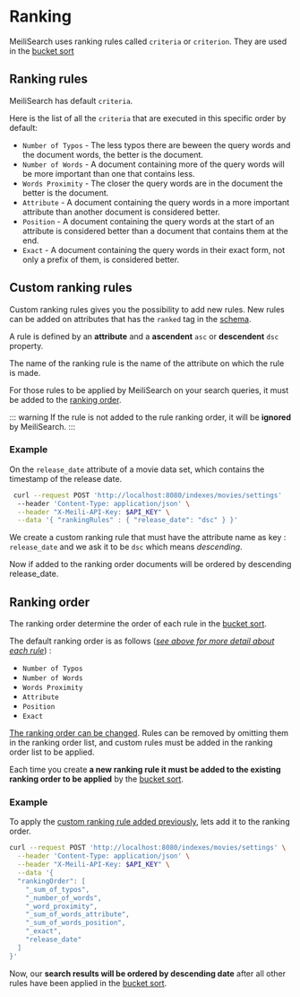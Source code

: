 # Ranking

<!-- Ranking/SETTING : override tout ce qui existait deja

ranking rules : 
- Liste de ranking rule custom
- Permet de creer


 -attribut +att
{
  "nom_de_la_ranking_rule_et_nom_du_champ_qui_sert_de_ranking" : asc || dsc
}

ranking order : 
  List des rules dans l ordre d importance.
  Peut contenir les rules par defaut ou des custom rules. Voir ranking rule 

default : 
  "_sum_of_typos" => builder.push(SumOfTypos),
                        "_number_of_words" => builder.push(NumberOfWords),
                        "_word_proximity" => builder.push(WordsProximity),
                        "_sum_of_words_attribute" => builder.push(SumOfWordsAttribute),
                        "_sum_of_words_position" => builder.push(SumOfWordsPosition),
                        "_exact" => builder.push(Exact),


distinct_field "Nom du champ"

un string d'un champ distinct

par exemple skuid sur une liste de vetement de differentes couleur

 -->

<!--  -->

MeiliSearch uses ranking rules called `criteria` or `criterion`. They are used in the [bucket sort](/advanced_guides/bucket_sort)

## Ranking rules

MeiliSearch has default `criteria`.

Here is the list of all the `criteria` that are executed in this specific order by default:

- `Number of Typos` - The less typos there are beween the query words and the document words, the better is the document.
- `Number of Words` - A document containing more of the query words will be more important than one that contains less.
- `Words Proximity` - The closer the query words are in the document the better is the document.
- `Attribute` - A document containing the query words in a more important attribute than another document is considered better.
- `Position` - A document containing the query words at the start of an attribute is considered better than a document that contains them at the end.
- `Exact` - A document containing the query words in their exact form, not only a prefix of them, is considered better.


## Custom ranking rules

Custom ranking rules gives you the possibility to add new rules. New rules can be added on attributes that has the `ranked` tag in the [schema](/main_concept/indexes.md#ranked).

A rule is defined by an **attribute** and a **ascendent** `asc` or **descendent** `dsc` property.

The name of the ranking rule is the name of the attribute on which the rule is made. 

For those rules to be applied by MeiliSearch on your search queries, it must be added to the [ranking order](/advanced_guides/ranking.md#ranking-order).

::: warning
If the rule is not added to the rule ranking order, it will be **ignored** by MeiliSearch.
:::

### Example

On the `release_date` attribute of a movie data set, which contains the timestamp of the release date. 
```bash
 curl --request POST 'http://localhost:8080/indexes/movies/settings' 
  --header 'Content-Type: application/json' \
  --header "X-Meili-API-Key: $API_KEY" \
  --data '{ "rankingRules" : { "release_date": "dsc" } }'
```

We create a custom ranking rule that must have the attribute name as key : `release_date` and we ask it to be `dsc` which means *descending*.

Now if added to the ranking order documents will be ordered by descending release_date.

## Ranking order

The ranking order determine the order of each rule in the [bucket sort](/advanced_guides/bucket_sort).

The default ranking order is as follows ([*see above for more detail about each rule*](/advanced_guides/ranking.md#ranking-rules)) :

- `Number of Typos` 
- `Number of Words` 
- `Words Proximity`
- `Attribute`
- `Position` 
- `Exact` 

[The ranking order can be changed](/references/settings.html#add-settings). Rules can be removed by omitting them in the ranking order list, and custom rules must be added in the ranking order list to be applied.

Each time you create **a new ranking rule it must be added to the existing ranking order to be applied** by the [bucket sort](/advanced_guides/bucket_sort).

### Example

To apply the [custom ranking rule added previously](/advanced_guides/ranking.html#custom-ranking-rules), lets add it to the ranking order.

```bash
curl --request POST 'http://localhost:8080/indexes/movies/settings' \
  --header 'Content-Type: application/json' \
  --header "X-Meili-API-Key: $API_KEY" \
  --data '{
  "rankingOrder": [
    "_sum_of_typos",
    "_number_of_words",
    "_word_proximity",
    "_sum_of_words_attribute",
    "_sum_of_words_position",
    "_exact",
    "release_date"
  ]
}'
```

Now, our **search results will be ordered by descending date** after all other rules have been applied in the [bucket sort](/advanced_guides/bucket_sort).

